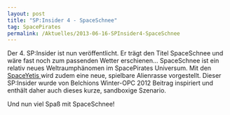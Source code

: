```yaml
---
layout: post
title: "SP:Insider 4 - SpaceSchnee"
tag: SpacePirates
permalink: /Aktuelles/2013-06-16-SPInsider4-SpaceSchnee
---
```


Der 4. SP:Insider ist nun veröffentlicht. Er trägt den Titel SpaceSchnee und wäre fast noch zum passenden Wetter erschienen... SpaceSchnee ist ein relativ neues Weltraumphänomen im SpacePirates Universum. Mit den [SpaceYetis ](https://spacepirates.jcgames.de/Weltraum/Aliens/SpaceYetis/) wird zudem eine neue, spielbare Alienrasse vorgestellt. Dieser SP:Insider wurde von Belchions Winter-OPC 2012 Beitrag inspiriert und enthält daher auch dieses kurze, sandboxige Szenario.

Und nun viel Spaß mit SpaceSchnee!
